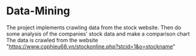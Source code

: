 # Data-Mining
The project implements crawling data from the stock website. Then do some analysis of the companies' stock data and make a comparison chart
The data is crawled from the website "https://www.cophieu68.vn/stockonline.php?stcid=1&o=stockname"
